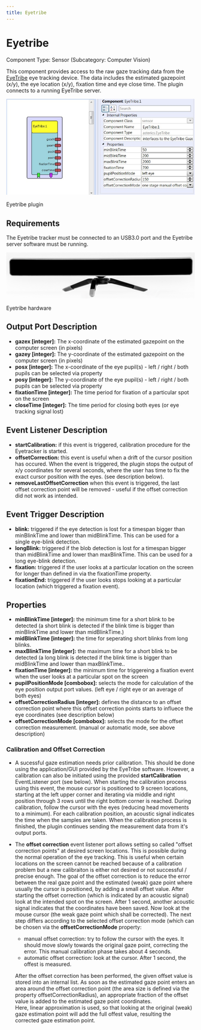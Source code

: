```yaml
---
title: Eyetribe
---
```


# Eyetribe

Component Type: Sensor (Subcategory: Computer Vision)

This component provides access to the raw gaze tracking data from the [EyeTribe][1] eye tracking device. The data includes the estimated gazepoint (x/y), the eye location (x/y), fixation time and eye close time. The plugin connects to a running EyeTribe server.

![Screenshot: Eyetribe plugin](img/eyetribe.jpg "Screenshot: Eyetribe plugin")

Eyetribe plugin

## Requirements

The Eyetribe tracker must be connected to an USB3.0 port and the Eyetribe server software must be running.

![Screenshot: Eyetribe hardware](img/eyetribe_hw.png "Screenshot: Eyetribe hardware")

Eyetribe hardware

## Output Port Description

*   **gazex \[integer\]:** The x-coordinate of the estimated gazepoint on the computer screen (in pixels)
*   **gazey \[integer\]:** The y-coordinate of the estimated gazepoint on the computer screen (in pixels)
*   **posx \[integer\]:** The x-coordinate of the eye pupil(s) - left / right / both pupils can be selected via property
*   **posy \[integer\]:** The y-coordinate of the eye pupil(s) - left / right / both pupils can be selected via property
*   **fixationTime \[integer\]:** The time period for fixation of a particular spot on the screen
*   **closeTime \[integer\]:** The time period for closing both eyes (or eye tracking signal lost)

## Event Listener Description

*   **startCalibration:** if this event is triggered, calibration procedure for the Eyetracker is started.
*   **offsetCorrection:** this event is useful when a drift of the cursor position has occured. When the event is triggered, the plugin stops the output of x/y coordinates for several seconds, where the user has time to fix the exact cursor position with the eyes. (see description below).
*   **removeLastOffsetCorrection** when this event is triggered, the last offset correction point will be removed - useful if the offset correction did not work as intended.

## Event Trigger Description

*   **blink:** triggered if the eye detection is lost for a timespan bigger than minBlinkTime and lower than midBlinkTime. This can be used for a single eye-blink detection.
*   **longBlink:** triggered if the blob detection is lost for a timespan bigger than midBlinkTime and lower than maxBlinkTime. This can be used for a long eye-blink detection.
*   **fixation:** triggered if the user looks at a particular location on the screen for longer than defined in via the fixationTime property.
*   **fixationEnd:** triggered if the user looks stops looking at a particular location (which triggered a fixation event).

## Properties

*   **minBlinkTime \[integer\]:** the minimum time for a short blink to be detected (a short blink is detected if the blink time is bigger than minBlinkTime and lower than midBlinkTime.)
*   **midBlinkTime \[integer\]:** the time for seperating short blinks from long blinks.
*   **maxBlinkTime \[integer\]:** the maximum time for a short blink to be detected (a long blink is detected if the blink time is bigger than midBlinkTime and lower than maxBlinkTime..
*   **fixationTime \[integer\]:** the minimum time for triggereing a fixation event when the user looks at a particular spot on the screen
*   **pupilPositionMode \[combobox\]:** selects the mode for calculation of the eye position output port values. (left eye / right eye or an average of both eyes)
*   **offsetCorrectionRadius \[integer\]:** defines the distance to an offset correction point where this offset correction points starts to influece the eye coordinates (see description below)
*   **offsetCorrectionMode \[combobox\]:** selects the mode for the offset correction measurement. (manual or automatic mode, see above description)

### Calibration and Offset Correction

*   A sucessful gaze estimation needs prior calibration. This should be done using the application/GUI provided by the EyeTribe software. However, a calibration can also be initiated using the provided **startCalibration** EventListener port (see below). When starting the calibration process using this event, the mouse cursor is positioned to 9 screen locations, starting at the left upper corner and iterating via middle and right position through 3 rows until the right bottom corner is reached. During calibration, follow the cursor with the eyes (reducing head movements to a minimum). For each calibration position, an acoustic signal indicates the time when the samples are taken. When the calibration process is finished, the plugin continues sending the measurement data from it's output ports.
*   The **offset correction** event listener port allows setting so called "offset correction points" at desired screen locations. This is possible during the normal operation of the eye tracking. This is useful when certain locations on the screen cannot be reached because of a calibration problem but a new calibraiton is either not desired or not successful / precise enough. The goal of the offset correction is to reduce the error between the real gaze point and the estimated (weak) gaze point where usually the cursor is positioned, by adding a small offset value. After starting the offset correction (which is indicated by an acoustic signal) look at the intended spot on the screen. After 1 second, another acoustic signal indicates that the coordinates have been saved. Now look at the mouse cursor (the weak gaze point which shall be corrected). The next step differs according to the selected offset correction mode (which can be chosen via the **offsetCorrectionMode** property:
    
    *   manual offset correction: try to follow the cursor with the eyes. It should move slowly towards the original gaze point, correcting the error. This manual calibration phase takes about 4 seconds.
    *   automatic offset correction: look at the cursor. After 1 second, the offest is measured.
    
    After the offset correction has been performed, the given offset value is stored into an internal list. As soon as the estimated gaze point enters an area around the offset correction point (the area size is defined via the property offsetCorrectionRadius), an appropriate fraction of the offset value is added to the estimated gaze point coordinates.  
    Here, linear approximation is used, so that looking at the original (weak) gaze estimation point will add the full offest value, resulting the corrected gaze estimation point.

[1]: https://theeyetribe.com/